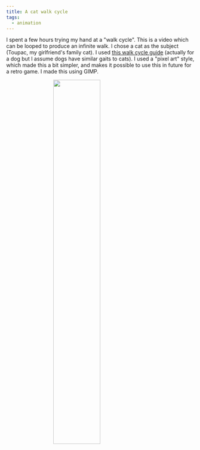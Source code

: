 ```yaml
---
title: A cat walk cycle
tags:
  - animation
---
```


I spent a few hours trying my hand at a "walk cycle".
This is a video which can be looped to produce an infinite walk.
I chose a cat as the subject (Toupac, my girlfriend's family cat).
I used [this walk cycle guide](https://i-h2.pinimg.com/564x/fa/0e/83/fa0e839bf78980cced0aa0f6f89f7f88.jpg)
(actually for a dog but I assume dogs have similar gaits to cats).
I used a "pixel art" style,
which made this a bit simpler,
and makes it possible to use this in future for a retro game.
I made this using GIMP.

<p><img src="/assets/2018-12-28-cat-walk-cycle/cat.gif" style="width: 50%; margin-left: 25%; image-rendering: pixelated"/></p>
